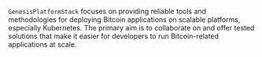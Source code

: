 `GenesisPlatformStack` focuses on providing reliable tools and methodologies for deploying Bitcoin applications on scalable platforms, especially Kubernetes. The primary aim is to collaborate on and offer tested solutions that make it easier for developers to run Bitcoin-related applications at scale.
